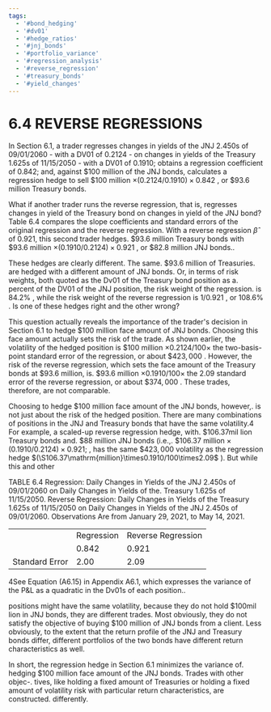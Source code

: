 ```yaml
---
tags:
  - '#bond_hedging'
  - '#dv01'
  - '#hedge_ratios'
  - '#jnj_bonds'
  - '#portfolio_variance'
  - '#regression_analysis'
  - '#reverse_regression'
  - '#treasury_bonds'
  - '#yield_changes'
---
```

# 6.4 REVERSE REGRESSIONS  

In Section 6.1, a trader regresses changes in yields of the JNJ 2.450s of 09/01/2060 - with a DV01 of 0.2124 - on changes in yields of the Treasury 1.625s of 11/15/2050 - with a DV01 of 0.1910; obtains a regression coefficient of 0.842; and, against $\$100$ million of the JNJ bonds, calculates a regression hedge to sell $\$100$ million $\times(0.2124/0.1910)\times0.842$ , or $\$93.6$ million Treasury bonds.  

What if another trader runs the reverse regression, that is, regresses changes in yield of the Treasury bond on changes in yield of the JNJ bond? Table 6.4 compares the slope coefficients and standard errors of the original regression and the reverse regression. With a reverse regression $\hat{\beta}$ of 0.921, this second trader hedges. $\$93.6$ million Treasury bonds with $\$93.6$ million $\times(0.1910/0.2124)\times0.921$ , or $\$82.8$ million JNJ bonds..  

These hedges are clearly different. The same. $\$93.6$ million of Treasuries. are hedged with a different amount of JNJ bonds. Or, in terms of risk weights, both quoted as the Dv01 of the Treasury bond position as a. percent of the DV01 of the JNJ position, the risk weight of the regression. is $84.2\%$ , while the risk weight of the reverse regression is $1/0.921$ , or $108.6\%$ . Is one of these hedges right and the other wrong?  

This question actually reveals the importance of the trader's decision in Section 6.1 to hedge $\$100$ million face amount of JNJ bonds. Choosing this face amount actually sets the risk of the trade. As shown earlier, the volatility of the hedged position is $\$100$ million $\times0.2124/100\times$ the two-basis-point standard error of the regression, or about $\$423,000$ . However, the risk of the reverse regression, which sets the face amount of the Treasury bonds at $\$93.6$ million, is. $\$93.6$ million $\times0.1910/100\times$ the 2.09 standard error of the reverse regression, or about $\$374,000$ . These trades, therefore, are not comparable.  

Choosing to hedge $\$100$ million face amount of the JNJ bonds, however,. is not just about the risk of the hedged position. There are many combinations of positions in the JNJ and Treasury bonds that have the same volatility.4 For example, a scaled-up reverse regression hedge, with. $\$106.37\mathrm{mil}$ lion Treasury bonds and. $\$88$ million JNJ bonds (i.e.,. $\$106.37$ million $\times$ $(0.1910/0.2124)\times0.921;$ , has the same $\$423,000$ volatility as the regression hedge $(\S106.37\mathrm{million}\times0.1910/100\times2.09$ ). But while this and other  

TABLE 6.4 Regression: Daily Changes in Yields of the JNJ 2.450s of 09/01/2060 on Daily Changes in Yields of the. Treasury 1.625s of 11/15/2050. Reverse Regression: Daily Changes in Yields of the Treasury 1.625s of 11/15/2050 on Daily Changes in Yields of the JNJ 2.450s of 09/01/2060. Observations Are from January 29, 2021, to May 14, 2021.   


<html><body><table><tr><td></td><td>Regression</td><td>Reverse Regression</td></tr><tr><td></td><td>0.842</td><td>0.921</td></tr><tr><td>Standard Error</td><td>2.00</td><td>2.09</td></tr></table></body></html>  

4See Equation (A6.15) in Appendix A6.1, which expresses the variance of the P&L as a quadratic in the Dv01s of each position..  

positions might have the same volatility, because they do not hold $\$100\mathrm{mil}$ lion in JNJ bonds, they are different trades. Most obviously, they do not satisfy the objective of buying $\$100$ million of JNJ bonds from a client. Less obviously, to the extent that the return profile of the JNJ and Treasury bonds differ, different portfolios of the two bonds have different return characteristics as well.  

In short, the regression hedge in Section 6.1 minimizes the variance of. hedging $\$100$ million face amount of the JNJ bonds. Trades with other objec-. tives, like holding a fixed amount of Treasuries or holding a fixed amount of volatility risk with particular return characteristics, are constructed. differently.  
